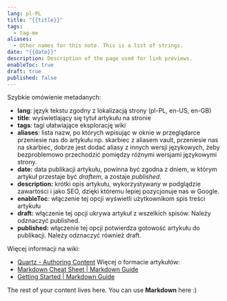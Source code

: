```yaml
---
lang: pl-PL
title: "{{title}}"
tags:
  - tag-me
aliases:
  - Other names for this note. This is a list of strings.
date: "{{date}}"
description: Description of the page used for link previews.
enableToc: true
draft: true
published: false
---
```

Szybkie omówienie metadanych:
- **lang**: język tekstu zgodny z lokalizacją strony (pl-PL, en-US, en-GB)
- **title**: wyświetlający się tytuł artykułu na stronie
- **tags**: tagi ułatwiające eksplorację wiki
- **aliases**: lista nazw, po których wpisując w oknie w przeglądarce przeniesie nas do artykułu np. skarbiec z aliasem vault, przeniesie nas na skarbiec, dobrze jest dodać aliasy z innych wersji językowych, żeby bezproblemowo przechodzić pomiędzy różnymi wersjami językowymi strony.
- **date:** data publikacji artykułu, powinna być zgodna z dniem, w którym artykuł przestaje być *draftem*, a zostaje *published*.
- **description:** krótki opis artykułu, wykorzystywany w podglądzie zawartości i jako SEO, dzięki któremu lepiej pozycjonuje nas w Google.
- **enableToc**: włączenie tej opcji wyświetli użytkownikom spis treści artykułu
- **draft:** włączenie tej opcji ukrywa artykuł z wszelkich spisów. Należy odznaczyć published.
- **published:** włączenie tej opcji potwierdza gotowość artykułu do publikacji. Należy odznaczyć również draft.

Więcej informacji na wiki: 
- [Quartz - Authoring Content](https://quartz.jzhao.xyz/authoring-content)
Więcej o formacie artykułów:
- [Markdown Cheat Sheet | Markdown Guide](https://www.markdownguide.org/cheat-sheet/)
- [Getting Started | Markdown Guide](https://www.markdownguide.org/getting-started/)

The rest of your content lives here. You can use **Markdown** here :)